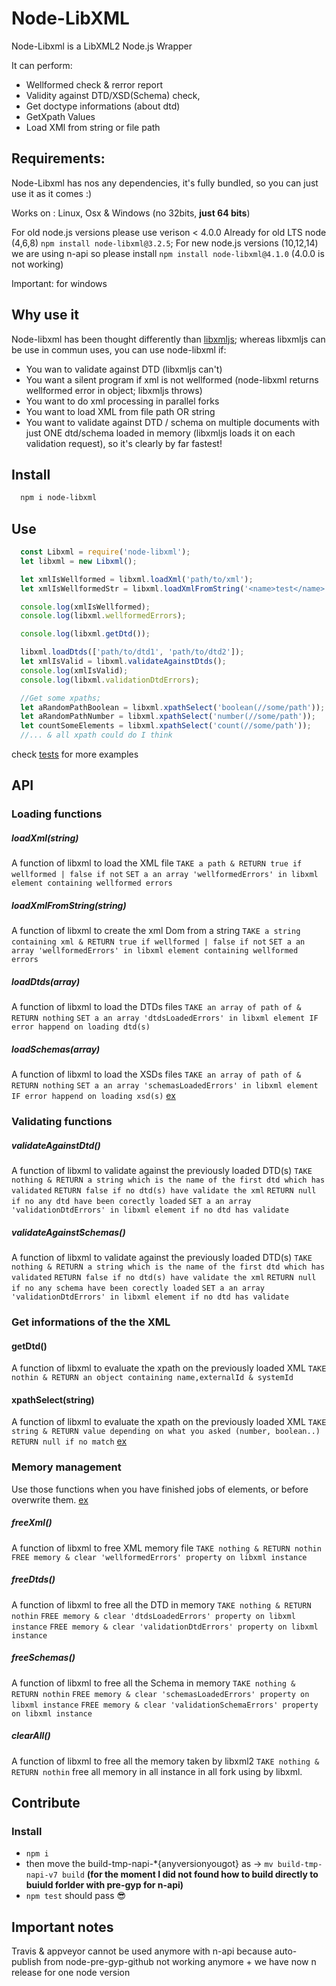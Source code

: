 Node-LibXML
==========

Node-Libxml is a LibXML2 Node.js Wrapper 

It can perform:  

- Wellformed check & rerror report
- Validity against DTD/XSD(Schema) check, 
- Get doctype informations (about dtd)
- GetXpath Values
- Load XMl from string or file path

## Requirements: 

Node-Libxml has nos any dependencies, it's fully bundled, so you can just use it as it comes :)

Works on : Linux, Osx & Windows (no 32bits, **just 64 bits**) 

For old node.js versions please use verison < 4.0.0 Already for old LTS node (4,6,8) `npm install node-libxml@3.2.5`;
For new node.js versions (10,12,14) we are using n-api so please install `npm install node-libxml@4.1.0` (4.0.0 is not working) 

Important: for windows  

## Why use it 
Node-libxml has been thought differently than [libxmljs](https://github.com/libxmljs/libxmljs); whereas libxmljs can be use in commun uses, you can use node-libxml if:
- You wan to validate against DTD (libxmljs can't)
- You want a silent program if xml is not wellformed (node-libxml returns wellformed error in object; libxmljs throws)
- You want to do xml processing in parallel forks
- You want to load XML from file path OR string
- You want to validate against DTD / schema on multiple documents with just ONE dtd/schema loaded in memory (libxmljs loads it on each validation request), so it's clearly by far fastest!


## Install

```bash
  npm i node-libxml
```

## Use

```javascript
  const Libxml = require('node-libxml');
  let libxml = new Libxml();

  let xmlIsWellformed = libxml.loadXml('path/to/xml');
  let xmlIsWellformedStr = libxml.loadXmlFromString('<name>test</name>');

  console.log(xmlIsWellformed);
  console.log(libxml.wellformedErrors);

  console.log(libxml.getDtd());

  libxml.loadDtds(['path/to/dtd1', 'path/to/dtd2']);
  let xmlIsValid = libxml.validateAgainstDtds();
  console.log(xmlIsValid);
  console.log(libxml.validationDtdErrors);

  //Get some xpaths;
  let aRandomPathBoolean = libxml.xpathSelect('boolean(//some/path'));
  let aRandomPathNumber = libxml.xpathSelect('number(//some/path'));
  let countSomeElements = libxml.xpathSelect('count(//some/path'));
  //... & all xpath could do I think
```

check [tests](./test/libxml-test.js) for more examples 


## API


### Loading functions



##### loadXml(string)
A function of libxml to load the XML file
`TAKE a path & RETURN true if wellformed | false if not`
`SET a an array 'wellformedErrors' in libxml element containing wellformed errors`

##### loadXmlFromString(string)
A function of libxml to create the xml Dom from a string
`TAKE a string containing xml & RETURN true if wellformed | false if not`
`SET a an array 'wellformedErrors' in libxml element containing wellformed errors`


##### loadDtds(array)
A function of libxml to load the DTDs files
`TAKE an array of path of & RETURN nothing`
`SET a an array 'dtdsLoadedErrors' in libxml element IF error happend on loading dtd(s)`


##### loadSchemas(array)
A function of libxml to load the XSDs files
`TAKE an array of path of & RETURN nothing`
`SET a an array 'schemasLoadedErrors' in libxml element IF error happend on loading xsd(s)`
[ex](./test/libxml-test.js#L157)


### Validating functions


##### validateAgainstDtd()
A function of libxml to validate against the previously loaded DTD(s)
`TAKE nothing & RETURN a string which is the name of the first dtd which has validated`
`RETURN false if no dtd(s) have validate the xml`
`RETURN null if no any dtd have been corectly loaded`
`SET a an array 'validationDtdErrors' in libxml element if no dtd has validate`

##### validateAgainstSchemas()
A function of libxml to validate against the previously loaded DTD(s)
`TAKE nothing & RETURN a string which is the name of the first dtd which has validated`
`RETURN false if no dtd(s) have validate the xml`
`RETURN null if no any schema have been corectly loaded`
`SET a an array 'validationDtdErrors' in libxml element if no dtd has validate`


### Get informations of the the XML


#### getDtd()
A function of libxml to evaluate the xpath on the previously loaded XML
`TAKE nothin & RETURN an object containing name,externalId & systemId`


#### xpathSelect(string)
A function of libxml to evaluate the xpath on the previously loaded XML
`TAKE string & RETURN value depending on what you asked (number, boolean..)`
`RETURN null if no match`
[ex](./test/libxml-test.js#L69)


### Memory management
Use those functions when you have finished jobs of elements, or before overwrite them.
[ex](./test/libxml-test.js#100)


##### freeXml()
A function of libxml to free XML memory file
`TAKE nothing & RETURN nothin`
`FREE memory & clear 'wellformedErrors' property on libxml instance`


##### freeDtds()
A function of libxml to free all the DTD in memory
`TAKE nothing & RETURN nothin`
`FREE memory & clear 'dtdsLoadedErrors' property on libxml instance`
`FREE memory & clear 'validationDtdErrors' property on libxml instance`


##### freeSchemas()
A function of libxml to free all the Schema in memory
`TAKE nothing & RETURN nothin`
`FREE memory & clear 'schemasLoadedErrors' property on libxml instance`
`FREE memory & clear 'validationSchemaErrors' property on libxml instance`


##### clearAll()
A function of libxml to free all the memory taken by libxml2
`TAKE nothing & RETURN nothin`
free all memory in all instance in all fork using by libxml.


## Contribute

### Install
- `npm i`
- then move the build-tmp-napi-*{anyversionyougot} as -> `mv build-tmp-napi-v7 build` __(for the moment I did not found how to build directly to buiuld forlder with pre-gyp for n-api)__
- `npm test` should pass 😎

## Important notes
Travis & appveyor cannot be used anymore with n-api because auto-publish from node-pre-gyp-github not working anymore + we have now n release for one node version
